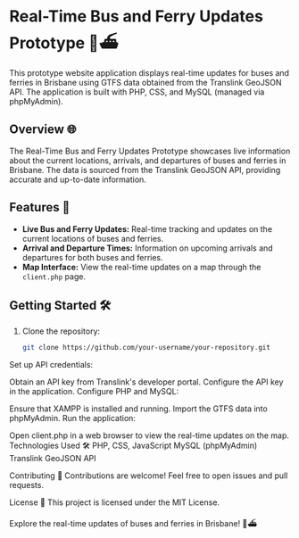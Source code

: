 # Real-Time Bus and Ferry Updates Prototype 🚌⛴️

This prototype website application displays real-time updates for buses and ferries in Brisbane using GTFS data obtained from the Translink GeoJSON API. The application is built with PHP, CSS, and MySQL (managed via phpMyAdmin).

## Overview 🌐

The Real-Time Bus and Ferry Updates Prototype showcases live information about the current locations, arrivals, and departures of buses and ferries in Brisbane. The data is sourced from the Translink GeoJSON API, providing accurate and up-to-date information.

## Features 🚀

- **Live Bus and Ferry Updates:** Real-time tracking and updates on the current locations of buses and ferries.
- **Arrival and Departure Times:** Information on upcoming arrivals and departures for both buses and ferries.
- **Map Interface:** View the real-time updates on a map through the `client.php` page.

## Getting Started 🛠️

1. Clone the repository:

   ```bash
   git clone https://github.com/your-username/your-repository.git
Set up API credentials:

Obtain an API key from Translink's developer portal.
Configure the API key in the application.
Configure PHP and MySQL:

Ensure that XAMPP is installed and running.
Import the GTFS data into phpMyAdmin.
Run the application:

Open client.php in a web browser to view the real-time updates on the map.
Technologies Used 🛠️
PHP, CSS, JavaScript
MySQL (phpMyAdmin)
Translink GeoJSON API


Contributing 🤝
Contributions are welcome! Feel free to open issues and pull requests.

License 📝
This project is licensed under the MIT License.

Explore the real-time updates of buses and ferries in Brisbane! 🚌⛴️
